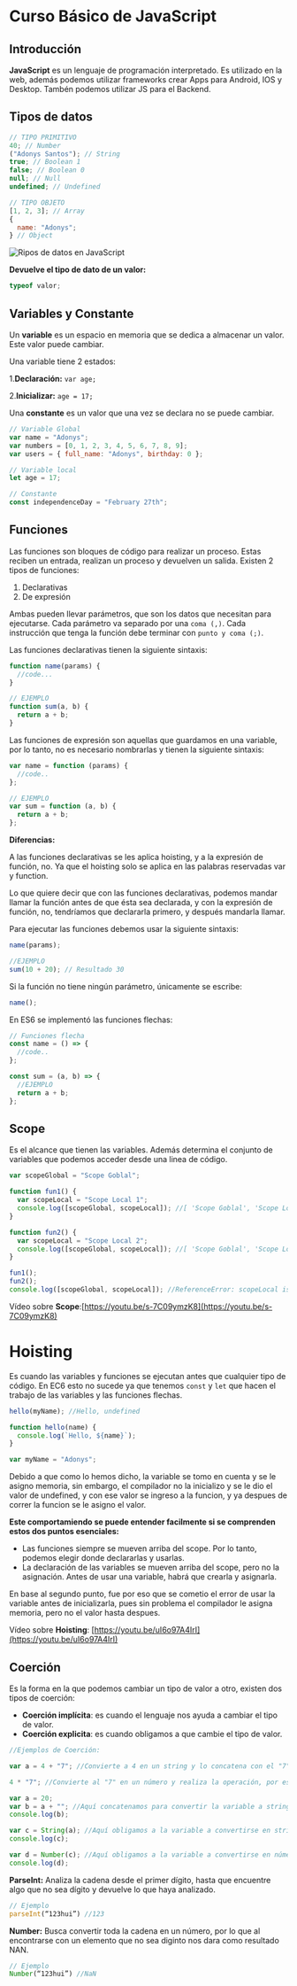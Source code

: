 # Curso Básico de JavaScript

## Introducción

**JavaScript** es un lenguaje de programación interpretado. Es utilizado en la web, además podemos utilizar frameworks crear Apps para Android, IOS y Desktop. Tambén podemos utilizar JS para el Backend.

## Tipos de datos

```js
// TIPO PRIMITIVO
40; // Number
("Adonys Santos"); // String
true; // Boolean 1
false; // Boolean 0
null; // Null
undefined; // Undefined

// TIPO OBJETO
[1, 2, 3]; // Array
{
  name: "Adonys";
} // Object
```

![Ripos de datos en JavaScript](https://static.platzi.com/media/user_upload/CU01112E_1-f9d2b6fc-f60c-4bf4-a61d-6bf9df36b268.jpg)

**Devuelve el tipo de dato de un valor:**

```js
typeof valor;
```

## Variables y Constante

Un **variable** es un espacio en memoria que se dedica a almacenar un valor. Este valor puede cambiar.

Una variable tiene 2 estados:

1.**Declaración:**
`var age;`

2.**Inicializar:**
`age = 17;`

Una **constante** es un valor que una vez se declara no se puede cambiar.

```js
// Variable Global
var name = "Adonys";
var numbers = [0, 1, 2, 3, 4, 5, 6, 7, 8, 9];
var users = { full_name: "Adonys", birthday: 0 };

// Variable local
let age = 17;

// Constante
const independenceDay = "February 27th";
```

## Funciones

Las funciones son bloques de código para realizar un proceso. Estas reciben un entrada, realizan un proceso y devuelven un salida. Existen 2 tipos de funciones:

1. Declarativas
2. De expresión

Ambas pueden llevar parámetros, que son los datos que necesitan para ejecutarse. Cada parámetro va separado por una `coma (,)`. Cada instrucción que tenga la función debe terminar con `punto y coma (;)`.

Las funciones declarativas tienen la siguiente sintaxis:

```js
function name(params) {
  //code...
}

// EJEMPLO
function sum(a, b) {
  return a + b;
}
```

Las funciones de expresión son aquellas que guardamos en una variable, por lo tanto, no es necesario nombrarlas y tienen la siguiente sintaxis:

```js
var name = function (params) {
  //code..
};

// EJEMPLO
var sum = function (a, b) {
  return a + b;
};
```

**Diferencias:**

A las funciones declarativas se les aplica hoisting, y a la expresión de función, no. Ya que el hoisting solo se aplica en las palabras reservadas var y function.

Lo que quiere decir que con las funciones declarativas, podemos mandar llamar la función antes de que ésta sea declarada, y con la expresión de función, no, tendríamos que declararla primero, y después mandarla llamar.

Para ejecutar las funciones debemos usar la siguiente sintaxis:

```js
name(params);

//EJEMPLO
sum(10 + 20); // Resultado 30
```

Si la función no tiene ningún parámetro, únicamente se escribe:

```js
name();
```

En ES6 se implementó las funciones flechas:

```js
// Funciones flecha
const name = () => {
  //code..
};

const sum = (a, b) => {
  //EJEMPLO
  return a + b;
};
```

## Scope

Es el alcance que tienen las variables. Además determina el conjunto de variables que podemos acceder desde una linea de código.

```js
var scopeGlobal = "Scope Goblal";

function fun1() {
  var scopeLocal = "Scope Local 1";
  console.log([scopeGlobal, scopeLocal]); //[ 'Scope Goblal', 'Scope Local 1' ]
}

function fun2() {
  var scopeLocal = "Scope Local 2";
  console.log([scopeGlobal, scopeLocal]); //[ 'Scope Goblal', 'Scope Local 2' ]
}

fun1();
fun2();
console.log([scopeGlobal, scopeLocal]); //ReferenceError: scopeLocal is not defined
```

Vídeo sobre **Scope**:[https://youtu.be/s-7C09ymzK8](https://youtu.be/s-7C09ymzK8)

# Hoisting

Es cuando las variables y funciones se ejecutan antes que cualquier tipo de código. En EC6 esto no sucede ya que tenemos `const` y `let` que hacen el trabajo de las variables y las funciones flechas.

```js
hello(myName); //Hello, undefined

function hello(name) {
  console.log(`Hello, ${name}`);
}

var myName = "Adonys";
```

Debido a que como lo hemos dicho, la variable se tomo en cuenta y se le asigno memoria, sin embargo, el compilador no la inicializo y se le dio el valor de undefined, y con ese valor se ingreso a la funcion, y ya despues de correr la funcion se le asigno el valor.

**Este comportamiendo se puede entender facilmente si se comprenden estos dos puntos esenciales:**

- Las funciones siempre se mueven arriba del scope. Por lo tanto, podemos elegir donde declararlas y usarlas.
- La declaración de las variables se mueven arriba del scope, pero no la asignación. Antes de usar una variable, habrá que crearla y asignarla.

En base al segundo punto, fue por eso que se cometio el error de usar la variable antes de inicializarla, pues sin problema el compilador le asigna memoria, pero no el valor hasta despues.

Vídeo sobre **Hoisting**: [https://youtu.be/uI6o97A4IrI](https://youtu.be/uI6o97A4IrI)

## Coerción

Es la forma en la que podemos cambiar un tipo de valor a otro, existen dos tipos de coerción:

- **Coerción implícita**: es cuando el lenguaje nos ayuda a cambiar el tipo de valor.
- **Coerción explicita**: es cuando obligamos a que cambie el tipo de valor.

```js
//Ejemplos de Coerción:

var a = 4 + "7"; //Convierte a 4 en un string y lo concatena con el "7", por esto regresa un string de valor "47"

4 * "7"; //Convierte al "7" en un número y realiza la operación, por esto devuelve 28

var a = 20;
var b = a + ""; //Aquí concatenamos para convertir la variable a string (coerción implícita)
console.log(b);

var c = String(a); //Aquí obligamos a la variable a convertirse en string (coerción explícita)
console.log(c);

var d = Number(c); //Aquí obligamos a la variable a convertirse en número (coerción explícita)
console.log(d);
```

**ParseInt:** Analiza la cadena desde el primer dígito, hasta que encuentre algo que no sea dígito y devuelve lo que haya analizado.

```js
// Ejemplo
parseInt(“123hui”) //123
```

**Number:** Busca convertir toda la cadena en un número, por lo que al encontrarse con un elemento que no sea diginto nos dara como resultado NAN.

```js
// Ejemplo
Number(“123hui”) //NaN
```
